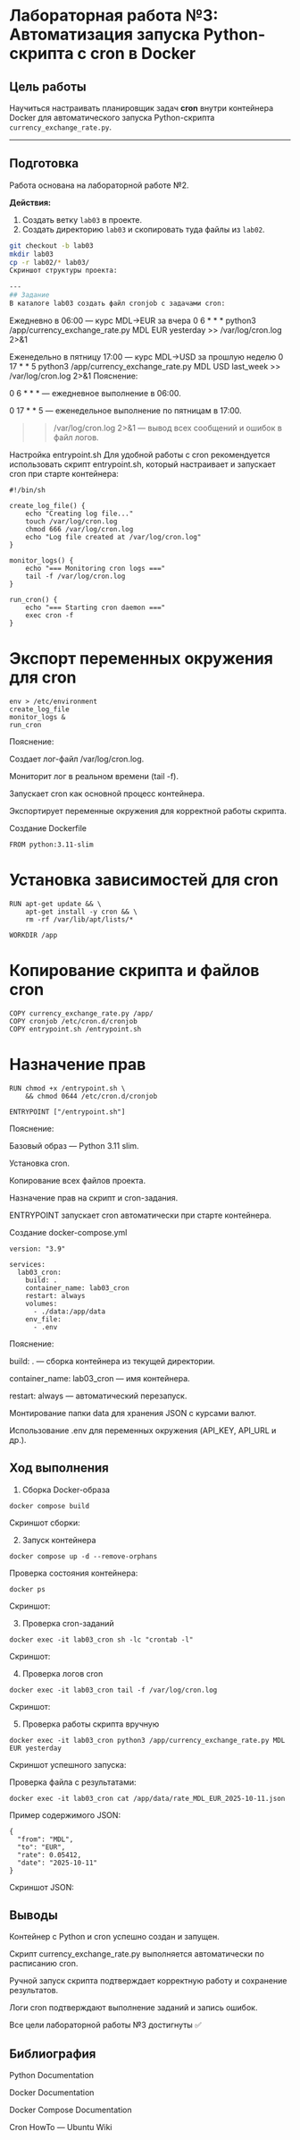 # Лабораторная работа №3: Автоматизация запуска Python-скрипта с cron в Docker

## Цель работы

Научиться настраивать планировщик задач **cron** внутри контейнера Docker для автоматического запуска Python-скрипта `currency_exchange_rate.py`.

---

## Подготовка

Работа основана на лабораторной работе №2.  

**Действия:**

1. Создать ветку `lab03` в проекте.  
2. Создать директорию `lab03` и скопировать туда файлы из `lab02`.

```bash
git checkout -b lab03
mkdir lab03
cp -r lab02/* lab03/
Скриншот структуры проекта:

---
## Задание
В каталоге lab03 создать файл cronjob с задачами cron:

```
Ежедневно в 06:00 — курс MDL→EUR за вчера
0 6 * * * python3 /app/currency_exchange_rate.py MDL EUR yesterday >> /var/log/cron.log 2>&1

Еженедельно в пятницу 17:00 — курс MDL→USD за прошлую неделю
0 17 * * 5 python3 /app/currency_exchange_rate.py MDL USD last_week >> /var/log/cron.log 2>&1
Пояснение:

0 6 * * * — ежедневное выполнение в 06:00.

0 17 * * 5 — еженедельное выполнение по пятницам в 17:00.

>> /var/log/cron.log 2>&1 — вывод всех сообщений и ошибок в файл логов.

Настройка entrypoint.sh
Для удобной работы с cron рекомендуется использовать скрипт entrypoint.sh, который настраивает и запускает cron при старте контейнера:

```
#!/bin/sh

create_log_file() {
    echo "Creating log file..."
    touch /var/log/cron.log
    chmod 666 /var/log/cron.log
    echo "Log file created at /var/log/cron.log"
}

monitor_logs() {
    echo "=== Monitoring cron logs ==="
    tail -f /var/log/cron.log
}

run_cron() {
    echo "=== Starting cron daemon ==="
    exec cron -f
}
```
# Экспорт переменных окружения для cron
```
env > /etc/environment
create_log_file
monitor_logs &
run_cron
```
Пояснение:

Создает лог-файл /var/log/cron.log.

Мониторит лог в реальном времени (tail -f).

Запускает cron как основной процесс контейнера.

Экспортирует переменные окружения для корректной работы скрипта.

Создание Dockerfile
```
FROM python:3.11-slim
```
# Установка зависимостей для cron
```
RUN apt-get update && \
    apt-get install -y cron && \
    rm -rf /var/lib/apt/lists/*

WORKDIR /app
```
# Копирование скрипта и файлов cron
```
COPY currency_exchange_rate.py /app/
COPY cronjob /etc/cron.d/cronjob
COPY entrypoint.sh /entrypoint.sh
```
# Назначение прав
```
RUN chmod +x /entrypoint.sh \
    && chmod 0644 /etc/cron.d/cronjob

ENTRYPOINT ["/entrypoint.sh"]
```
Пояснение:

Базовый образ — Python 3.11 slim.

Установка cron.

Копирование всех файлов проекта.

Назначение прав на скрипт и cron-задания.

ENTRYPOINT запускает cron автоматически при старте контейнера.

Создание docker-compose.yml
```
version: "3.9"

services:
  lab03_cron:
    build: .
    container_name: lab03_cron
    restart: always
    volumes:
      - ./data:/app/data
    env_file:
      - .env
```
Пояснение:

build: . — сборка контейнера из текущей директории.

container_name: lab03_cron — имя контейнера.

restart: always — автоматический перезапуск.

Монтирование папки data для хранения JSON с курсами валют.

Использование .env для переменных окружения (API_KEY, API_URL и др.).

## Ход выполнения
1. Сборка Docker-образа
```
docker compose build
```
Скриншот сборки:

2. Запуск контейнера
```
docker compose up -d --remove-orphans
```
Проверка состояния контейнера:

```
docker ps
```
Скриншот:

3. Проверка cron-заданий
```
docker exec -it lab03_cron sh -lc "crontab -l"
```
Скриншот:

4. Проверка логов cron
```
docker exec -it lab03_cron tail -f /var/log/cron.log
```
Скриншот:

5. Проверка работы скрипта вручную
```
docker exec -it lab03_cron python3 /app/currency_exchange_rate.py MDL EUR yesterday
```
Скриншот успешного запуска:

Проверка файла с результатами:

```
docker exec -it lab03_cron cat /app/data/rate_MDL_EUR_2025-10-11.json
```
Пример содержимого JSON:

```
{
  "from": "MDL",
  "to": "EUR",
  "rate": 0.05412,
  "date": "2025-10-11"
}
```
Скриншот JSON:

## Выводы
Контейнер с Python и cron успешно создан и запущен.

Скрипт currency_exchange_rate.py выполняется автоматически по расписанию cron.

Ручной запуск скрипта подтверждает корректную работу и сохранение результатов.

Логи cron подтверждают выполнение заданий и запись ошибок.

Все цели лабораторной работы №3 достигнуты ✅

## Библиография
Python Documentation

Docker Documentation

Docker Compose Documentation

Cron HowTo — Ubuntu Wiki

